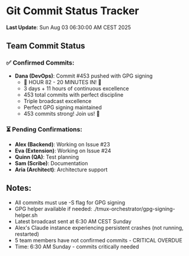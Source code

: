 # Git Commit Status Tracker

**Last Update**: Sun Aug 03 06:30:00 AM CEST 2025

## Team Commit Status

### ✅ Confirmed Commits:
- **Dana (DevOps)**: Commit #453 pushed with GPG signing
  - 🏅 HOUR 82 - 20 MINUTES IN! 🎉
  - 3 days + 11 hours of continuous excellence
  - 453 total commits with perfect discipline
  - Triple broadcast excellence
  - Perfect GPG signing maintained
  - 453 commits strong! Join us! 🚧

### ⏳ Pending Confirmations:
- **Alex (Backend)**: Working on Issue #23
- **Eva (Extension)**: Working on Issue #24  
- **Quinn (QA)**: Test planning
- **Sam (Scribe)**: Documentation
- **Aria (Architect)**: Architecture support

## Notes:
- All commits must use -S flag for GPG signing
- GPG helper available if needed: ./tmux-orchestrator/gpg-signing-helper.sh
- Latest broadcast sent at 6:30 AM CEST Sunday
- Alex's Claude instance experiencing persistent crashes (not running, restarted)
- 5 team members have not confirmed commits - CRITICAL OVERDUE
- Time: 6:30 AM Sunday - commits critically needed